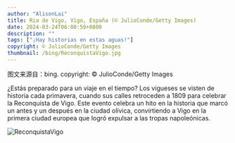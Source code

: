 ```yaml
---
author: "AlisonLai"
title: Ria de Vigo, Vigo, España (© JulioConde/Getty Images)
date: 2024-03-24T06:00:59+0800
description: ""
tags: ["¡Hay historias en estas aguas!"]
copyright: © JulioConde/Getty Images
thumbnail: /bing/ReconquistaVigo.jpg
---
```

图文来源自：bing.  copyright: © JulioConde/Getty Images

¿Estás preparado para un viaje en el tiempo? Los vigueses se visten de historia cada primavera, cuando sus calles retroceden a 1809 para celebrar la Reconquista de Vigo. Este evento celebra un hito en la historia que marcó un antes y un después en la ciudad olívica, convirtiendo a Vigo en la primera ciudad europea que logró expulsar a las tropas napoleónicas.

![ReconquistaVigo](/bing/ReconquistaVigo.jpg)